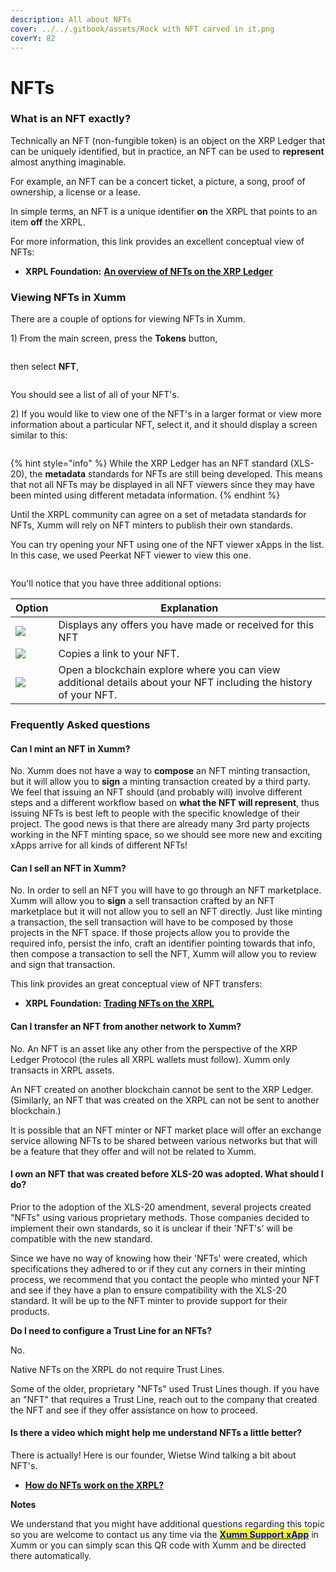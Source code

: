 ```yaml
---
description: All about NFTs
cover: ../../.gitbook/assets/Rock with NFT carved in it.png
coverY: 82
---
```


# NFTs

### **What is an NFT exactly?**

Technically an NFT (non-fungible token) is an object on the XRP Ledger that can be uniquely identified, but in practice, an NFT can be used to **represent** almost anything imaginable.

For example, an NFT can be a concert ticket, a picture, a song, proof of ownership, a license or a lease.&#x20;

In simple terms, an NFT is a unique identifier **on** the XRPL that points to an item **off** the XRPL.

For more information, this link provides an excellent conceptual view of NFTs:

* **XRPL Foundation:** [**An overview of NFTs on the XRP Ledger**](https://xrpl.org/non-fungible-tokens.html)

### **Viewing NFTs in Xumm**

There are a couple of options for viewing NFTs in Xumm.

1\) From the main screen, press the **Tokens** button,

<figure><img src="../../.gitbook/assets/v24 - Tokens page -1.png" alt=""><figcaption></figcaption></figure>

then select **NFT**,

<figure><img src="../../.gitbook/assets/v24 - Tokens page -3.png" alt=""><figcaption></figcaption></figure>

You should see a list of all of your NFT's.&#x20;

2\) If you would like to view one of the NFT's in a larger format or view more information about a particular NFT, select it,  and it should display a screen similar to this:

<figure><img src="../../.gitbook/assets/v24 - Tokens page -4.png" alt=""><figcaption></figcaption></figure>

{% hint style="info" %}
While the XRP Ledger has an NFT standard (XLS-20), the **metadata** standards for NFTs are still being developed. This means that not all NFTs may be displayed in all NFT viewers since they may have been minted using different metadata information.
{% endhint %}

Until the XRPL community can agree on a set of metadata standards for NFTs, Xumm will rely on NFT minters to publish their own standards.

You can try opening your NFT using one of the NFT viewer xApps in the list. In this case, we used Peerkat NFT viewer to view this one.

<figure><img src="../../.gitbook/assets/v24 - Tokens page -5.png" alt=""><figcaption></figcaption></figure>

You'll notice that you have three additional options:

| Option                                         | Explanation                                                                                                       |
| ---------------------------------------------- | ----------------------------------------------------------------------------------------------------------------- |
| ![](<../../.gitbook/assets/image (8) (3).png>) | Displays any offers you have made or received for this NFT                                                        |
| ![](<../../.gitbook/assets/image (2) (6).png>) | Copies a link to your NFT.                                                                                        |
| ![](<../../.gitbook/assets/image (9).png>)     | Open a blockchain explore where you can view additional details about your NFT including the history of your NFT. |



### Frequently Asked questions

#### **Can I mint an NFT in Xumm?**

No. Xumm does not have a way to **compose** an NFT minting transaction, but it will allow you to **sign** a minting transaction created by a third party. We feel that issuing an NFT should (and probably will) involve different steps and a different workflow based on **what the NFT will represent**, thus issuing NFTs is best left to people with the specific knowledge of their project. The good news is that there are already many 3rd party projects working in the NFT minting space, so we should see more new and exciting xApps arrive for all kinds of different NFTs!

#### **Can I sell an NFT in Xumm?**

No. In order to sell an NFT you will have to go through an NFT marketplace. Xumm will allow you to **sign** a sell transaction crafted by an NFT marketplace but it will not allow you to sell an NFT directly. Just like minting a transaction, the sell transaction will have to be composed by those projects in the NFT space. If those projects allow you to provide the required info, persist the info, craft an identifier pointing towards that info, then compose a transaction to sell the NFT, Xumm will allow you to review and sign that transaction.

This link provides an great conceptual view of NFT transfers:

* **XRPL Foundation:** [**Trading NFTs on the XRPL**](https://xrpl.org/non-fungible-token-transfers.html)

#### **Can I transfer an NFT from another network to Xumm?**

No. An NFT is an asset like any other from the perspective of the XRP Ledger Protocol (the rules all XRPL wallets must follow). Xumm only transacts in XRPL assets.

An NFT created on another blockchain cannot be sent to the XRP Ledger. (Similarly, an NFT that was created on the XRPL can not be sent to another blockchain.)

It is possible that an NFT minter or NFT market place will offer an exchange service allowing NFTs to be shared between various networks but that will be a feature that they offer and will not be related to Xumm.

#### **I own an NFT that was created before XLS-20 was adopted. What should I do?**

Prior to the adoption of the XLS-20 amendment, several projects created "NFTs" using various proprietary methods. Those companies decided to implement their own standards, so it is unclear if their 'NFT's' will be compatible with the new standard.

Since we have no way of knowing how their 'NFTs' were created, which specifications they adhered to or if they cut any corners in their minting process, we recommend that you contact the people who minted your NFT and see if they have a plan to ensure compatibility with the XLS-20 standard. It will be up to the NFT minter to provide support for their products.



**Do I need to configure a Trust Line for an NFTs?**

No.

Native NFTs on the XRPL do not require Trust Lines.

Some of the older, proprietary "NFTs" used Trust Lines though. If you have an "NFT" that requires a Trust Line, reach out to the company that created the NFT and see if they offer assistance on how to proceed.

&#x20;

#### **Is there a video which might help me understand NFTs a little better?**

There is actually! Here is our founder, Wietse Wind talking a bit about NFT's.

* [**How do NFTs work on the XRPL?**](https://www.youtube.com/watch?v=vpmXgguMP8Q)

**Notes**

We understand that you might have additional questions regarding this topic so you are welcome to contact us any time via the [<mark style="color:blue;">**Xumm Support xApp**</mark>](https://xumm.app/detect/xapp:xumm.support?ref=helpcenter) in Xumm or you can simply scan this QR code with Xumm and be directed there automatically.

<figure><img src="../../.gitbook/assets/Support banner Xumm.png" alt=""><figcaption></figcaption></figure>

